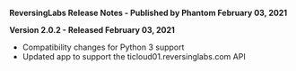 **ReversingLabs Release Notes - Published by Phantom February 03, 2021**


**Version 2.0.2 - Released February 03, 2021**

* Compatibility changes for Python 3 support
* Updated app to support the ticloud01.reversinglabs.com API
